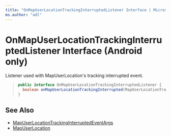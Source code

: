 ```yaml
---
title: "OnMapUserLocationTrackingInterruptedListener Interface | Microsoft Docs"
ms.author: "adl"
---
```


# OnMapUserLocationTrackingInterruptedListener Interface (Android only)

Listener used with MapUserLocation's tracking interrupted event.

>```java
> public interface OnMapUserLocationTrackingInterruptedListener {
>   boolean onMapUserLocationTrackingInterrupted(MapUserLocationTrackingInterruptedEventArgs e);
> }
>```

## See Also

* [MapUserLocationTrackingInterruptedEventArgs](mapuserlocationtrackinginterruptedeventargs-class.md)
* [MapUserLocation](../mapuserlocation-class.md)
